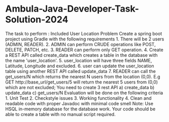 # Ambula-Java-Developer-Task-Solution-2024
The task to perform :
                                                              Included User Location Problem
                                       Create a spring boot project using Gradle with the following requirements
                                             1. There will be 2 users (ADMIN, READER).
                                             2. ADMIN can perform CRUDE operations like POST, DELETE, PATCH, etc.
                                             3. READER can perform only GET operation.
                                             4. Create a REST API called create_data which creates a table in the database with the name 'user_location'.
                                             5. user_location will have three fields NAME, Latitude, Longitude and excluded.
                                             6. user can update the user_location table using another REST API called update_data
                                             7. READER can call the get_users/N which returns the nearest N users from the location (0,0).
                                             E.g GET http://base_url/get_users/5 will return the nearest 5 users from (0,0) which are not excluded;
                                             You need to create 3 rest API
                                                  a) create_data b) update_data c) get_users/N
                                                   Evaluation will be done on the following criteria
                                                   1. Unit Test
                                                   2. Checkstyle issues
                                                   3. Working functionality
                                                   4. Clean and readable code with proper Javadoc with minimal code smell
                                                   Note: Use HSQL in-memory database for the database work. Your code should be able to create a table with no manual script required.
